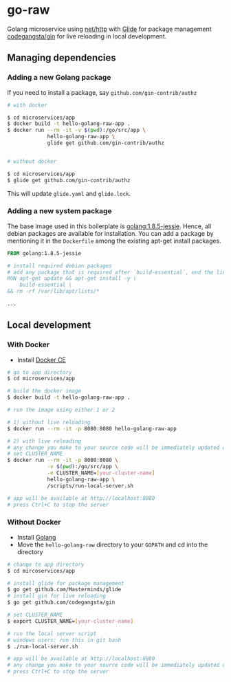 # go-raw

Golang microservice using [net/http](https://golang.org/pkg/net/http/) with [Glide](https://glide.sh/) for package management [codegangsta/gin](https://github.com/codegangsta/gin) for live reloading in local development.

## Managing dependencies

### Adding a new Golang package

If you need to install a package, say `github.com/gin-contrib/authz`
```bash
# with docker

$ cd microservices/app
$ docker build -t hello-golang-raw-app .
$ docker run --rm -it -v $(pwd):/go/src/app \
             hello-golang-raw-app \
             glide get github.com/gin-contrib/authz


# without docker

$ cd microservices/app
$ glide get github.com/gin-contrib/authz
```
This will update `glide.yaml` and `glide.lock`.

### Adding a new system package

The base image used in this boilerplate is [golang:1.8.5-jessie](https://hub.docker.com/_/golang/). Hence, all debian packages are available for installation. You can add a package by mentioning it in the `Dockerfile` among the existing apt-get install packages.

```dockerfile
FROM golang:1.8.5-jessie

# install required debian packages
# add any package that is required after `build-essential`, end the line with \
RUN apt-get update && apt-get install -y \
    build-essential \
&& rm -rf /var/lib/apt/lists/*

...
```

## Local development

### With Docker

- Install [Docker CE](https://docs.docker.com/engine/installation/)

```bash
# go to app directory
$ cd microservices/app

# build the docker image
$ docker build -t hello-golang-raw-app .

# run the image using either 1 or 2

# 1) without live reloading
$ docker run --rm -it -p 8080:8080 hello-golang-raw-app

# 2) with live reloading
# any change you make to your source code will be immediately updated on the running app
# set CLUSTER_NAME
$ docker run --rm -it -p 8080:8080 \
             -v $(pwd):/go/src/app \
             -e CLUSTER_NAME=[your-cluster-name]
             hello-golang-raw-app \
             /scripts/run-local-server.sh

# app will be available at http://localhost:8080
# press Ctrl+C to stop the server
```

### Without Docker

- Install [Golang](https://golang.org/doc/install)
- Move the `hello-golang-raw` directory to your `GOPATH` and cd into the directory

```bash
# change to app directory
$ cd mircoservices/app

# install glide for package management
$ go get github.com/Masterminds/glide
# install gin for live reloading
$ go get github.com/codegangsta/gin

# set CLUSTER_NAME
$ export CLUSTER_NAME=[your-cluster-name]

# run the local server script
# windows users: run this in git bash
$ ./run-local-server.sh

# app will be available at http://localhost:8080
# any change you make to your source code will be immediately updated on the running app
# press Ctrl+C to stop the server
```
